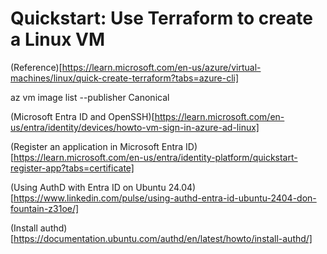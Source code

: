 # Quickstart: Use Terraform to create a Linux VM

(Reference)[https://learn.microsoft.com/en-us/azure/virtual-machines/linux/quick-create-terraform?tabs=azure-cli]

az vm image list --publisher Canonical

(Microsoft Entra ID and OpenSSH)[https://learn.microsoft.com/en-us/entra/identity/devices/howto-vm-sign-in-azure-ad-linux]

(Register an application in Microsoft Entra ID)[https://learn.microsoft.com/en-us/entra/identity-platform/quickstart-register-app?tabs=certificate]

(Using AuthD with Entra ID on Ubuntu 24.04)[https://www.linkedin.com/pulse/using-authd-entra-id-ubuntu-2404-don-fountain-z31oe/]

(Install authd)[https://documentation.ubuntu.com/authd/en/latest/howto/install-authd/]
